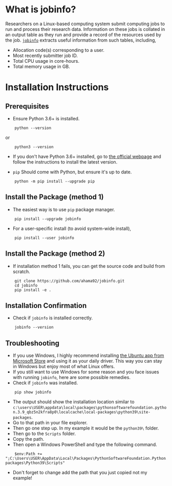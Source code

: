 # What is jobinfo?
Researchers on a Linux-based computing system submit computing jobs to run and process their research data. Information on these jobs is collated in an output table as they run and provide a record of the resources used by the job. [`jobinfo`](https://github.com/ahama92/jobinfo) extracts useful information from such tables, including,
- Allocation code(s) corresponding to a user.
- Most recently submitter job ID.
- Total CPU usage in core-hours.
- Total memory usage in GB.

# Installation Instructions
## Prerequisites
- Ensure Python 3.6+ is installed.
```console
    python --version
```
or
```console
    python3 --version
```

- If you don't have Python 3.6+ installed, go to [the official webpage](https://www.python.org/downloads/) and follow the instructions to install the latest version.

- `pip` Should come with Python, but ensure it's up to date.
```console
    python -m pip install --upgrade pip
```

## Install the Package (method 1)
- The easiest way is to use `pip` package manager.
```console
    pip install --upgrade jobinfo
```

- For a user-specific install (to avoid system-wide install),
```console
    pip install --user jobinfo
```

## Install the Package (method 2)
- If installation method 1 fails, you can get the source code and build from scratch.
```console
    git clone https://github.com/ahama92/jobinfo.git
    cd jobinfo
    pip install -e .
```

## Installation Confirmation
- Check if `jobinfo` is installed correctly.
```console
    jobinfo --version
```

## Troubleshooting
- If you use Windows, I highly recommend installing [the Ubuntu app from Microsoft Store](https://apps.microsoft.com/detail/9PDXGNCFSCZV?hl=en-us&gl=CA&ocid=pdpshare) and using it as your daily driver. This way you can stay in Windows but enjoy most of what Linux offers.
- If you still want to use Windows for some reason and you face issues with running `jobinfo`, here are some possible remedies.
- Check if `jobinfo` was installed.
```console
    pip show jobinfo
```
- The output should show the installation location similar to `c:\users\USER\appdata\local\packages\pythonsoftwarefoundation.python.3.9_qbz5n2kfra8p0\localcache\local-packages\python39\site-packages`.
- Go to that path in your file explorer.
- Then go one step up. In my example it would be the `python39\` folder.
- Then go to the `Scripts` folder.
- Copy the path.
- Then open a Windows PowerShell and type the following command.
```console
    $env:Path += ";C:\Users\USER\AppData\Local\Packages\PythonSoftwareFoundation.Python.3.9_qbz5n2kfra8p0\LocalCache\local-packages\Python39\Scripts"
```
- Don't forget to change add the path that you just copied not my example!